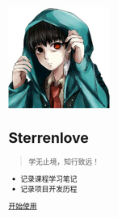 <!-- _coverpage.md 封面 -->

![logo](_media/logo.png)

# Sterrenlove <small></small>

> 学无止境，知行致远！

- 记录课程学习笔记
- 记录项目开发历程

[开始使用](#欢迎使用)